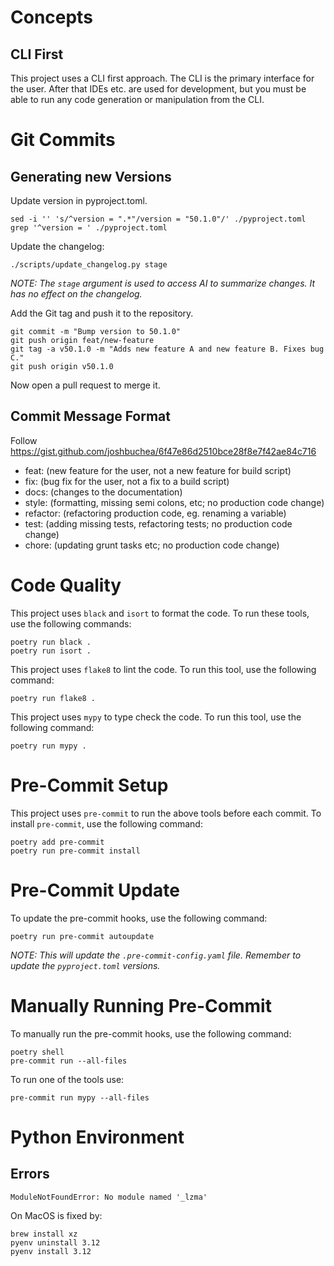 [//]: # (Copyright © 2024 eContriver LLC)

# Concepts

## CLI First

This project uses a CLI first approach. The CLI is the primary interface for the user. After that IDEs etc. are used for 
development, but you must be able to run any code generation or manipulation from the CLI.

# Git Commits

## Generating new Versions

Update version in pyproject.toml.
```shell
sed -i '' 's/^version = ".*"/version = "50.1.0"/' ./pyproject.toml
grep '^version = ' ./pyproject.toml
```

Update the changelog:
```shell
./scripts/update_changelog.py stage 
```
_NOTE: The `stage` argument is used to access AI to summarize changes. It has no effect on the changelog._

Add the Git tag and push it to the repository.
```shell
git commit -m "Bump version to 50.1.0"
git push origin feat/new-feature
git tag -a v50.1.0 -m "Adds new feature A and new feature B. Fixes bug C."
git push origin v50.1.0
```

Now open a pull request to merge it.

## Commit Message Format

Follow https://gist.github.com/joshbuchea/6f47e86d2510bce28f8e7f42ae84c716

- feat: (new feature for the user, not a new feature for build script)
- fix: (bug fix for the user, not a fix to a build script)
- docs: (changes to the documentation)
- style: (formatting, missing semi colons, etc; no production code change)
- refactor: (refactoring production code, eg. renaming a variable)
- test: (adding missing tests, refactoring tests; no production code change)
- chore: (updating grunt tasks etc; no production code change)

# Code Quality

This project uses `black` and `isort` to format the code. To run these tools, use the following commands:

```shell
poetry run black .
poetry run isort .
```

This project uses `flake8` to lint the code. To run this tool, use the following command:

```shell
poetry run flake8 .
```

This project uses `mypy` to type check the code. To run this tool, use the following command:

```shell
poetry run mypy .
```

# Pre-Commit Setup

This project uses `pre-commit` to run the above tools before each commit. To install `pre-commit`, use the following command:

```shell
poetry add pre-commit
poetry run pre-commit install
```

# Pre-Commit Update

To update the pre-commit hooks, use the following command:

```shell
poetry run pre-commit autoupdate
```

_NOTE: This will update the `.pre-commit-config.yaml` file. Remember to update the `pyproject.toml` versions._

# Manually Running Pre-Commit

To manually run the pre-commit hooks, use the following command:

```shell
poetry shell
pre-commit run --all-files
```

To run one of the tools use:
```shell
pre-commit run mypy --all-files
```

# Python Environment

## Errors

```shell
ModuleNotFoundError: No module named '_lzma'
```

On MacOS is fixed by:
```shell
brew install xz
pyenv uninstall 3.12
pyenv install 3.12
```